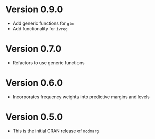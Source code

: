 # Version 0.9.0

* Add generic functions for `glm` 
* Add functionality for `ivreg`

# Version 0.7.0

* Refactors to use generic functions

# Version 0.6.0

* Incorporates frequency weights into predictive margins and levels

# Version 0.5.0

* This is the initial CRAN release of `modmarg`
